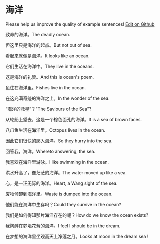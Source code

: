 # 海洋

Please help us improve the quality of example sentences! [Edit on Github](https://github.com/jiyushe/jiyu-example-sentence-source/blob/main/chinese/haiyang.md)

<p><span class="chinese">致命的海洋。</span><span class="english">The deadly ocean.</span></p>

<p><span class="chinese">但这里只是海洋的起点。</span><span class="english">But not out of sea.</span></p>

<p><span class="chinese">看起来就像是海洋。</span><span class="english">It looks like an ocean.</span></p>

<p><span class="chinese">它们生活在海洋中。</span><span class="english">They live in the oceans.</span></p>

<p><span class="chinese">这是海洋的礼赞。</span><span class="english">And this is ocean's poem.</span></p>

<p><span class="chinese">鱼住在海洋里。</span><span class="english">Fishes live in the ocean.</span></p>

<p><span class="chinese">在这充满奇迹的海洋之上。</span><span class="english">In the wonder of the sea.</span></p>

<p><span class="chinese">“海洋的救星”？</span><span class="english">"The Saviours of the Sea"?</span></p>

<p><span class="chinese">从轮船上望去，这是一个棕色面孔的海洋。</span><span class="english">It is a sea of brown faces.</span></p>

<p><span class="chinese">八爪鱼生活在海洋里。</span><span class="english">Octopus lives in the ocean.</span></p>

<p><span class="chinese">因此它们很快的爬入海洋。</span><span class="english">So they hurry into the sea.</span></p>

<p><span class="chinese">回答我，海洋。</span><span class="english">Whereto answering, the sea.</span></p>

<p><span class="chinese">我喜欢在海洋里游泳。</span><span class="english">I like swimming in the ocean.</span></p>

<p><span class="chinese">洪水升高了，像茫茫的海洋。</span><span class="english">The water moved up like a sea.</span></p>

<p><span class="chinese">心，是一汪无际的海洋。</span><span class="english">Heart, a Wang sight of the sea.</span></p>

<p><span class="chinese">废物倾卸到海洋里。</span><span class="english">Waste is dumped into the ocean.</span></p>

<p><span class="chinese">他们能在海洋中生存吗？</span><span class="english">Could they survive in the ocean?</span></p>

<p><span class="chinese">我们是如何得知那片海洋存在的呢？</span><span class="english">How do we know the ocean exists?</span></p>

<p><span class="chinese">我陶醉在梦境花芳的海洋。</span><span class="english">I feel I should be in the dream.</span></p>

<p><span class="chinese">在梦想的海洋里坐观高天上净莲之月。</span><span class="english">Looks at moon in the dream sea !</span></p>

